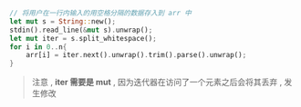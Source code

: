 ```rust
// 将用户在一行内输入的用空格分隔的数据存入到 arr 中
let mut s = String::new();
stdin().read_line(&mut s).unwrap();
let mut iter = s.split_whitespace();
for i in 0..n{
	arr[i] = iter.next().unwrap().trim().parse().unwrap();
}
```

> 注意 , **iter 需要是 mut** , 因为迭代器在访问了一个元素之后会将其丢弃 , 发生修改